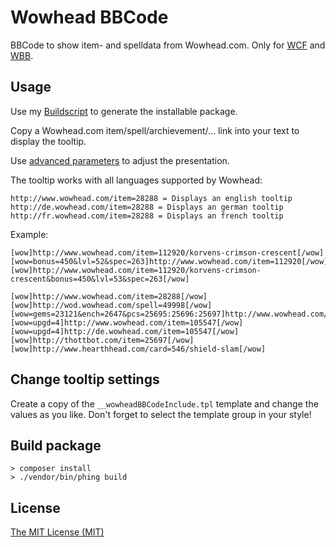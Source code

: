 # Wowhead BBCode
BBCode to show item- and spelldata from Wowhead.com. Only for [WCF](http://www.woltlab.com/) and [WBB](http://www.woltlab.com/).

## Usage
Use my [Buildscript](https://github.com/r15ch13/WCF-WBB-Package-Builder) to generate the installable package.

Copy a Wowhead.com item/spell/archievement/... link into your text to display the tooltip.

Use [advanced parameters](http://www.wowhead.com/tooltips#related-advanced-usage) to adjust the presentation.

The tooltip works with all languages supported by Wowhead:

    http://www.wowhead.com/item=28288 = Displays an english tooltip
    http://de.wowhead.com/item=28288 = Displays an german tooltip
    http://fr.wowhead.com/item=28288 = Displays an french tooltip

Example:

    [wow]http://www.wowhead.com/item=112920/korvens-crimson-crescent[/wow]
    [wow=bonus=450&lvl=52&spec=263]http://www.wowhead.com/item=112920[/wow]
    [wow]http://www.wowhead.com/item=112920/korvens-crimson-crescent&bonus=450&lvl=53&spec=263[/wow]

    [wow]http://www.wowhead.com/item=28288[/wow]
    [wow]http://wod.wowhead.com/spell=49998[/wow]
    [wow=gems=23121&ench=2647&pcs=25695:25696:25697]http://www.wowhead.com/item=25697[/wow]
    [wow=upgd=4]http://www.wowhead.com/item=105547[/wow]
    [wow=upgd=4]http://de.wowhead.com/item=105547[/wow]
    [wow]http://thottbot.com/item=25697[/wow]
    [wow]http://www.hearthhead.com/card=546/shield-slam[/wow]

## Change tooltip settings
Create a copy of the `__wowheadBBCodeInclude.tpl` template and change the values as you like.
Don't forget to select the template group in your style!

## Build package
```
> composer install
> ./vendor/bin/phing build
```

## License
[The MIT License (MIT)](http://r15ch13.mit-license.org/)